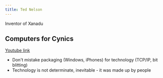 ```yaml
---
title: Ted Nelson
---
```


Inventor of Xanadu

## Computers for Cynics

[Youtube link](https://www.youtube.com/watch?v=hZ3gmh-d9oI)

* Don't mistake packaging (Windows, iPhones) for technology (TCP/IP, bit blitting)
* Technology is not determinate, inevitable - it was made up by people
